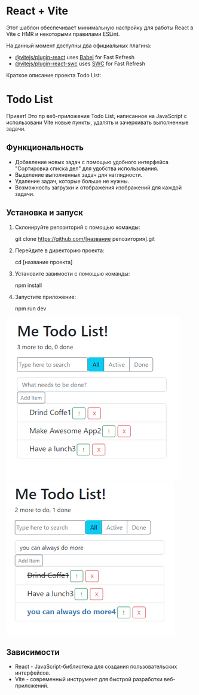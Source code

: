 # React + Vite

Этот шаблон обеспечивает минимальную настройку для работы React в Vite с HMR и некоторыми правилами ESLint.

На данный момент доступны два официальных плагина:

- [@vitejs/plugin-react](https://github.com/vitejs/vite-plugin-react/blob/main/packages/plugin-react/README.md) uses [Babel](https://babeljs.io/) for Fast Refresh
- [@vitejs/plugin-react-swc](https://github.com/vitejs/vite-plugin-react-swc) uses [SWC](https://swc.rs/) for Fast Refresh


Краткое описание проекта Todo List:

# Todo List

Привет! Это пр веб-приложение Todo List, написанное на JavaScript с использовани Vite новые пункты, удалять и зачеркивать выполненные задачи.

## Функциональность

- Добавление новых задач с помощью удобного интерфейса "Сортировка списка дел" для удобства использования.
- Выделение выполненных задач для наглядности.
- Удаление задач, которые больше не нужны.
- Возможность загрузки и отображения изображений для каждой задачи.

## Установка и запуск

1. Склонируйте репозиторий с помощью команды:
   
   git clone https://github.com/[название репозитория].git
   
2. Перейдите в директорию проекта:
   
   cd [название проекта]
   
3. Установите завимости с помощью команды:
   
   npm install
   
4. Запустите приложение:
   
   npm run dev

   
![Alt text](/src/img/image.png)
![Alt text](/src/img/image-1.png)   

## Зависимости

- React - JavaScript-библиотека для создания пользовательских интерфейсов.
- Vite - современный инструмент для быстрой разработки веб-приложений.


